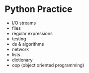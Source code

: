 # Python Practice

- I/O streams
- files
- regular expressions
- testing
- ds & algorithms
- network
- lists
- dictionary
- oop (object oriented programming)
